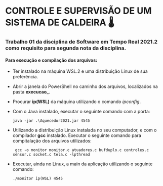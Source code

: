 # **CONTROLE E SUPERVISÃO DE UM SISTEMA DE CALDEIRA** 🌡️ 
### Trabalho 01 da disciplina de **Software em Tempo Real** 2021.2 como requisito para segunda nota da disciplina.

#### Para execução e compilação dos arquivos:
- Ter instalado na máquina WSL.2 e uma distribuição Linux de sua preferência.
- Abrir a janela do PowerShell no caminho dos arquivos, localizados na pasta **execucao_**.
- Procurar **ip(WSL)** da máquina utilizando o comando _ipconfig_.
- Com o Java instalado, executar o seguinte comando com a porta:
      
      java -jar .\Aquecedor2021.jar 4545

- Utilizando a distribuição Linux instalada no seu computador, e com o compilador **gcc** instalado. 
  Executar o seguinte comando para compitalação dos arquivos utilizados:
       
       gcc -o monitor monitor.c atuadores.c bufduplo.c controles.c sensor.c socket.c tela.c -lpthread
- Executar, ainda no Linux, a main da aplicação utilizando o seguinte comando:
      
      ./monitor ip(WSL) 4545
